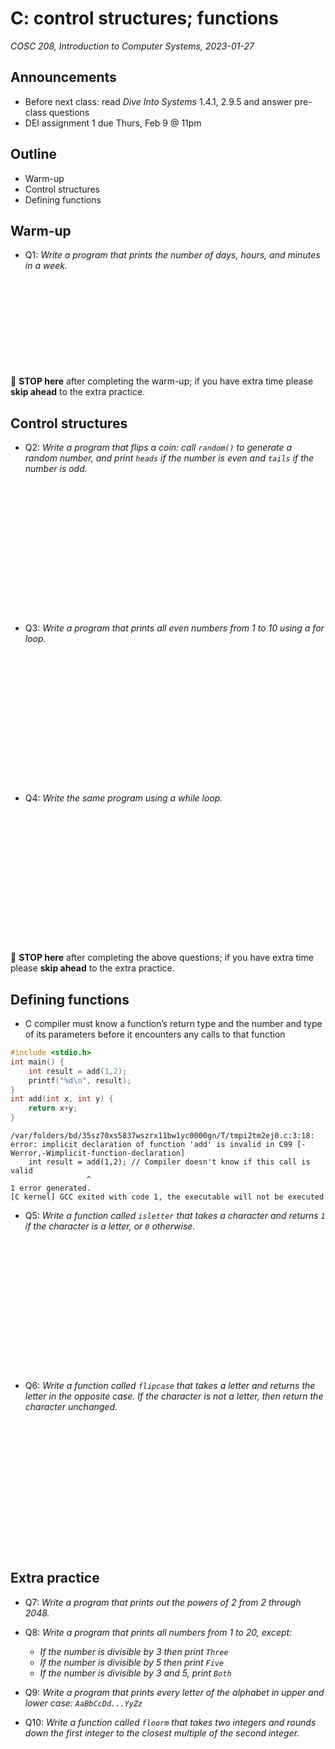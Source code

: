 # C: control structures; functions
_COSC 208, Introduction to Computer Systems, 2023-01-27_

## Announcements
* Before next class: read _Dive Into Systems_ 1.4.1, 2.9.5 and answer pre-class questions
* DEI assignment 1 due Thurs, Feb 9 @ 11pm

## Outline
* Warm-up
* Control structures
* Defining functions

## Warm-up
* Q1: _Write a program that prints the number of days, hours, and minutes in a week._

<div style="height:10em;"></div>

🛑 **STOP here** after completing the warm-up; if you have extra time please **skip ahead** to the extra practice.

## Control structures


* Q2: _Write a program that flips a coin: call `random()` to generate a random number, and print `heads` if the number is even and `tails` if the number is odd._

<div style="height:15em;"></div>

* Q3: _Write a program that prints all even numbers from 1 to 10 using a for loop._

<div style="height:15em;"></div>

* Q4: _Write the same program using a while loop._

<div style="height:15em;"></div>

🛑 **STOP here** after completing the above questions; if you have extra time please **skip ahead** to the extra practice.

## Defining functions

* C compiler must know a function’s return type and the number and type of its parameters before it encounters any calls to that function


```c
#include <stdio.h>
int main() {
    int result = add(1,2);
    printf("%d\n", result);
}
int add(int x, int y) {
    return x+y;
}
```

    /var/folders/bd/35sz70xs5837wszrx11bw1yc0000gn/T/tmpi2tm2ej0.c:3:18: error: implicit declaration of function 'add' is invalid in C99 [-Werror,-Wimplicit-function-declaration]
        int result = add(1,2); // Compiler doesn't know if this call is valid 
                     ^
    1 error generated.
    [C kernel] GCC exited with code 1, the executable will not be executed

* Q5: _Write a function called `isletter` that takes a character and returns `1` if the character is a letter, or `0` otherwise._

<div style="height:15em;"></div>

* Q6: _Write a function called `flipcase` that takes a letter and returns the letter in the opposite case. If the character is not a letter, then return the character unchanged._

<div style="height:15em;"></div>

## Extra practice
* Q7: _Write a program that prints out the powers of 2 from 2 through 2048._

* Q8: _Write a program that prints all numbers from 1 to 20, except:_
    * _If the number is divisible by 3 then print `Three`_
    * _If the number is divisible by 5 then print `Five`_
    * _If the number is divisible by 3 and 5, print `Both`_

* Q9: _Write a program that prints every letter of the alphabet in upper and lower case: `AaBbCcDd...YyZz`_

* Q10: _Write a function called `floorm` that takes two integers and rounds down the first integer to the closest multiple of the second integer._
